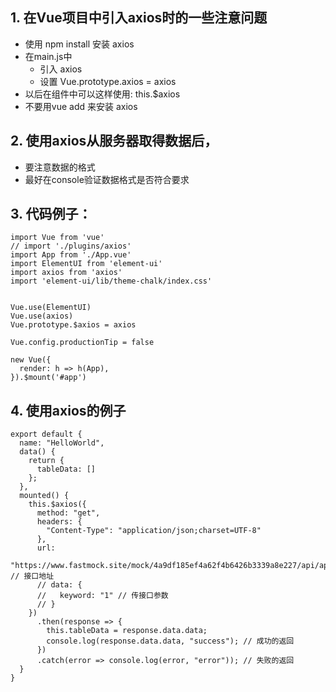 ## 1. 在Vue项目中引入axios时的一些注意问题
- 使用 npm install 安装 axios
- 在main.js中
  - 引入 axios
  - 设置 Vue.prototype.axios = axios
- 以后在组件中可以这样使用: this.$axios
- 不要用vue add 来安装 axios

## 2. 使用axios从服务器取得数据后，
- 要注意数据的格式
- 最好在console验证数据格式是否符合要求

## 3. 代码例子：

```
import Vue from 'vue'
// import './plugins/axios'
import App from './App.vue'
import ElementUI from 'element-ui'
import axios from 'axios'
import 'element-ui/lib/theme-chalk/index.css'


Vue.use(ElementUI)
Vue.use(axios)
Vue.prototype.$axios = axios

Vue.config.productionTip = false

new Vue({
  render: h => h(App),
}).$mount('#app')
```

## 4. 使用axios的例子

```
export default {
  name: "HelloWorld",
  data() {
    return {
      tableData: []
    };
  },
  mounted() {
    this.$axios({
      method: "get",
      headers: {
        "Content-Type": "application/json;charset=UTF-8"
      },
      url:
        "https://www.fastmock.site/mock/4a9df185ef4a62f4b6426b3339a8e227/api/api/users" // 接口地址
      // data: {
      //   keyword: "1" // 传接口参数
      // }
    })
      .then(response => {
        this.tableData = response.data.data;
        console.log(response.data.data, "success"); // 成功的返回
      })
      .catch(error => console.log(error, "error")); // 失败的返回
  }
}
```

